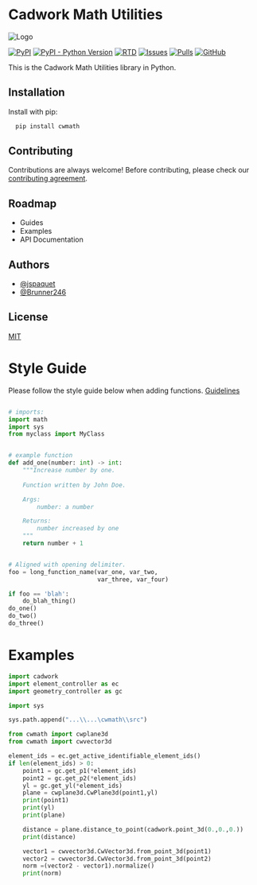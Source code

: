 # Cadwork Math Utilities

![Logo](https://filehost.cadwork.ca/cadwork_logo.png)

[![PyPI](https://img.shields.io/pypi/v/cwmath)](https://pypi.python.org/pypi/cwmath/)
[![PyPI - Python Version](https://img.shields.io/pypi/pyversions/cwmath)](https://pypi.python.org/pypi/cwmath/)
[![RTD](https://img.shields.io/readthedocs/cwmath)](https://docs.cadwork.com/projects/cwmath/en/latest/)
[![Issues](https://img.shields.io/github/issues/cwapi3d/cwmath)](https://github.com/cwapi3d/cwmath/issues)
[![Pulls](https://img.shields.io/github/issues-pr/cwapi3d/cwmath)](https://github.com/cwapi3d/cwmath/pulls)
[![GitHub](https://img.shields.io/github/license/cwapi3d/cwmath)](https://choosealicense.com/licenses/mit/)

This is the Cadwork Math Utilities library in Python.

## Installation

Install with pip:

```bash
  pip install cwmath
```
    
## Contributing

Contributions are always welcome!
Before contributing, please check our [contributing agreement](CONTRIBUTING.md).
  
## Roadmap

- Guides
- Examples
- API Documentation
  
## Authors

- [@jspaquet](https://github.com/jspaquet)
- [@Brunner246](https://github.com/Brunner246)
  
## License

[MIT](https://choosealicense.com/licenses/mit/)

# Style Guide

Please follow the style guide below when adding functions.
[Guidelines](GUIDELINES.md)

```python

# imports:
import math
import sys
from myclass import MyClass


# example function
def add_one(number: int) -> int:
    """Increase number by one.
    
    Function written by John Doe.

    Args:
        number: a number

    Returns:
        number increased by one
    """
    return number + 1


# Aligned with opening delimiter.
foo = long_function_name(var_one, var_two,
                         var_three, var_four)

if foo == 'blah':
    do_blah_thing()
do_one()
do_two()
do_three()

```

# Examples
```python
import cadwork
import element_controller as ec
import geometry_controller as gc

import sys

sys.path.append("...\\...\cwmath\\src")

from cwmath import cwplane3d
from cwmath import cwvector3d

element_ids = ec.get_active_identifiable_element_ids()
if len(element_ids) > 0:
    point1 = gc.get_p1(*element_ids)
    point2 = gc.get_p2(*element_ids)
    yl = gc.get_yl(*element_ids)
    plane = cwplane3d.CwPlane3d(point1,yl)
    print(point1)
    print(yl)
    print(plane)

    distance = plane.distance_to_point(cadwork.point_3d(0.,0.,0.))
    print(distance)

    vector1 = cwvector3d.CwVector3d.from_point_3d(point1)
    vector2 = cwvector3d.CwVector3d.from_point_3d(point2)
    norm =(vector2 - vector1).normalize()
    print(norm)
```
